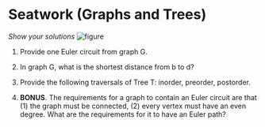 # Seatwork (Graphs and Trees)

*Show your solutions*
![figure](https://i.imgur.com/yvCWdDV.png)

1. Provide one Euler circuit from graph G.
2. In graph G, what is the shortest distance from b to d?
3. Provide the following traversals of Tree T: inorder, preorder, postorder.

4. **BONUS**. The requirements for a graph to contain an Euler circuit are that (1) the graph must be connected, (2) every vertex must have an even degree. What are the requirements for it to have an Euler path?